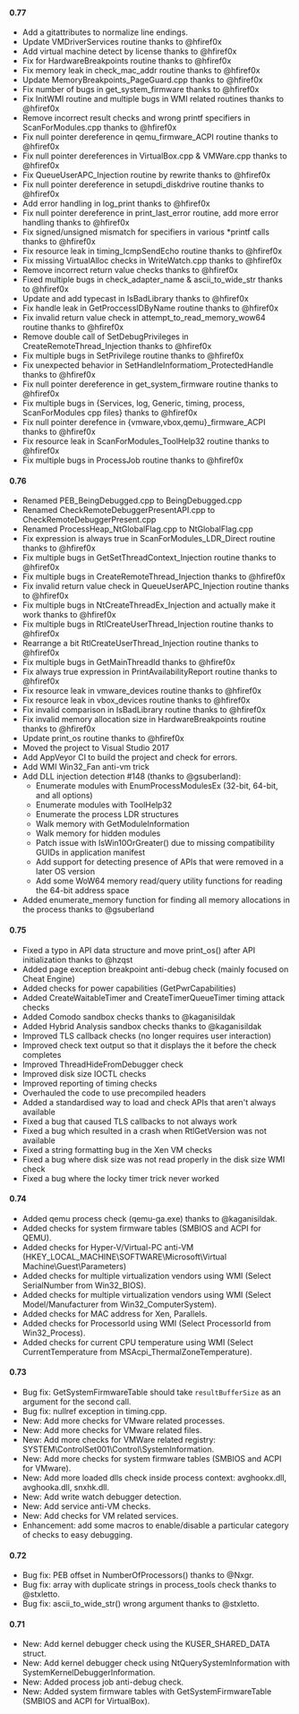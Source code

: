 #### 0.77
- Add a gitattributes to normalize line endings.
- Update VMDriverServices routine thanks to @hfiref0x
- Add virtual machine detect by license thanks to @hfiref0x
- Fix for HardwareBreakpoints routine thanks to @hfiref0x
- Fix memory leak in check_mac_addr routine thanks to @hfiref0x
- Update MemoryBreakpoints_PageGuard.cpp thanks to @hfiref0x
- Fix number of bugs in get_system_firmware thanks to @hfiref0x
- Fix InitWMI routine and multiple bugs in WMI related routines thanks to @hfiref0x
- Remove incorrect result checks and wrong printf specifiers in ScanForModules.cpp thanks to @hfiref0x
- Fix null pointer dereference in qemu_firmware_ACPI routine thanks to @hfiref0x
- Fix null pointer dereferences in VirtualBox.cpp & VMWare.cpp thanks to @hfiref0x
- Fix QueueUserAPC_Injection routine by rewrite thanks to @hfiref0x
- Fix null pointer dereference in setupdi_diskdrive routine thanks to @hfiref0x
- Add error handling in log_print thanks to @hfiref0x
- Fix null pointer dereference in print_last_error routine, add more error handling thanks to @hfiref0x
- Fix signed/unsigned mismatch for specifiers in various *printf calls thanks to @hfiref0x
- Fix resource leak in timing_IcmpSendEcho routine thanks to @hfiref0x
- Fix missing VirtualAlloc checks in WriteWatch.cpp thanks to @hfiref0x
- Remove incorrect return value checks thanks to @hfiref0x
- Fixed multiple bugs in check_adapter_name & ascii_to_wide_str thanks to @hfiref0x
- Update and add typecast in IsBadLibrary thanks to @hfiref0x
- Fix handle leak in GetProccessIDByName routine thanks to @hfiref0x
- Fix invalid return value check in attempt_to_read_memory_wow64 routine thanks to @hfiref0x
- Remove double call of SetDebugPrivileges in CreateRemoteThread_Injection thanks to @hfiref0x
- Fix multiple bugs in SetPrivilege routine thanks to @hfiref0x
- Fix unexpected behavior in SetHandleInformatiom_ProtectedHandle thanks to @hfiref0x
- Fix null pointer dereference in get_system_firmware routine thanks to @hfiref0x
- Fix multiple bugs in {Services, log, Generic, timing, process, ScanForModules cpp files}  thanks to @hfiref0x
- Fix null pointer derefence in {vmware,vbox,qemu}_firmware_ACPI thanks to @hfiref0x
- Fix resource leak in ScanForModules_ToolHelp32 routine thanks to @hfiref0x
- Fix multiple bugs in ProcessJob routine thanks to @hfiref0x

#### 0.76
- Renamed PEB_BeingDebugged.cpp to BeingDebugged.cpp
- Renamed CheckRemoteDebuggerPresentAPI.cpp to CheckRemoteDebuggerPresent.cpp
- Renamed ProcessHeap_NtGlobalFlag.cpp to NtGlobalFlag.cpp
- Fix expression is always true in ScanForModules_LDR_Direct routine thanks to @hfiref0x
- Fix multiple bugs in GetSetThreadContext_Injection routine thanks to @hfiref0x
- Fix multiple bugs in CreateRemoteThread_Injection thanks to @hfiref0x
- Fix invalid return value check in QueueUserAPC_Injection routine thanks to @hfiref0x
- Fix multiple bugs in NtCreateThreadEx_Injection and actually make it work thanks to @hfiref0x
- Fix multiple bugs in RtlCreateUserThread_Injection routine thanks to @hfiref0x
- Rearrange a bit RtlCreateUserThread_Injection routine thanks to @hfiref0x
- Fix multiple bugs in GetMainThreadId thanks to @hfiref0x
- Fix always true expression in PrintAvailabilityReport routine thanks to @hfiref0x
- Fix resource leak in vmware_devices routine thanks to @hfiref0x
- Fix resource leak in vbox_devices routine thanks to @hfiref0x
- Fix invalid comparison in IsBadLibrary routine thanks to @hfiref0x
- Fix invalid memory allocation size in HardwareBreakpoints routine thanks to @hfiref0x
- Update print_os routine thanks to @hfiref0x
- Moved the project to Visual Studio 2017
- Add AppVeyor CI to build the project and check for errors.
- Add WMI Win32_Fan anti-vm trick
- Add DLL injection detection #148 (thanks to @gsuberland):
    - Enumerate modules with EnumProcessModulesEx (32-bit, 64-bit, and all options)
    - Enumerate modules with ToolHelp32
    - Enumerate the process LDR structures
    - Walk memory with GetModuleInformation
    - Walk memory for hidden modules
    - Patch issue with IsWin10OrGreater() due to missing compatibility GUIDs in application manifest
    - Add support for detecting presence of APIs that were removed in a later OS version
    - Add some WoW64 memory read/query utility functions for reading the 64-bit address space
- Added enumerate_memory function for finding all memory allocations in the process thanks to @gsuberland

#### 0.75
- Fixed a typo in API data structure and move print_os() after API initialization thanks to @hzqst
- Added page exception breakpoint anti-debug check (mainly focused on Cheat Engine)
- Added checks for power capabilities (GetPwrCapabilities)
- Added CreateWaitableTimer and CreateTimerQueueTimer timing attack checks
- Added Comodo sandbox checks thanks to @kaganisildak
- Added Hybrid Analysis sandbox checks thanks to @kaganisildak
- Improved TLS callback checks (no longer requires user interaction)
- Improved check text output so that it displays the it before the check completes
- Improved ThreadHideFromDebugger check
- Improved disk size IOCTL checks
- Improved reporting of timing checks
- Overhauled the code to use precompiled headers
- Added a standardised way to load and check APIs that aren't always available
- Fixed a bug that caused TLS callbacks to not always work
- Fixed a bug which resulted in a crash when RtlGetVersion was not available
- Fixed a string formatting bug in the Xen VM checks
- Fixed a bug where disk size was not read properly in the disk size WMI check
- Fixed a bug where the locky timer trick never worked

#### 0.74
- Added qemu process check (qemu-ga.exe) thanks to @kaganisildak.
- Added checks for system firmware tables (SMBIOS and ACPI for QEMU).
- Added checks for Hyper-V/Virtual-PC anti-VM (HKEY_LOCAL_MACHINE\SOFTWARE\Microsoft\Virtual Machine\Guest\Parameters)
- Added checks for multiple virtualization vendors using WMI (Select SerialNumber from Win32_BIOS).
- Added checks for multiple virtualization vendors using WMI (Select Model/Manufacturer from Win32_ComputerSystem).
- Added checks for MAC address for Xen, Parallels.
- Added checks for ProcessorId using WMI (Select ProcessorId from Win32_Process).
- Added checks for current CPU temperature using WMI (Select CurrentTemperature from MSAcpi_ThermalZoneTemperature).

#### 0.73
- Bug fix: GetSystemFirmwareTable should take `resultBufferSize` as an argument for the second call.
- Bug fix: nullref exception in timing.cpp.
- New: Add more checks for VMware related processes.
- New: Add more checks for VMware related files.
- New: Add more checks for VMWare related registry: SYSTEM\\ControlSet001\\Control\\SystemInformation.
- New: Add more checks for system firmware tables (SMBIOS and ACPI for VMware).
- New: Add more loaded dlls check inside process context:  avghookx.dll, avghooka.dll, snxhk.dll.
- New: Add write watch debugger detection.
- New: Add service anti-VM checks.
- New: Add checks for VM related services.
- Enhancement: add some macros to enable/disable a particular category of checks to easy debugging.

#### 0.72
- Bug fix: PEB offset in NumberOfProcessors() thanks to @Nxgr.
- Bug fix: array with duplicate strings in process_tools check thanks to @stxletto.
- Bug fix: ascii_to_wide_str() wrong argument thanks to @stxletto.

#### 0.71
- New: Add kernel debugger check using the KUSER_SHARED_DATA struct.
- New: Add kernel debugger check using NtQuerySystemInformation with SystemKernelDebuggerInformation.
- New: Added process job anti-debug check.
- New: Added system firmware tables with GetSystemFirmwareTable (SMBIOS and ACPI for VirtualBox).